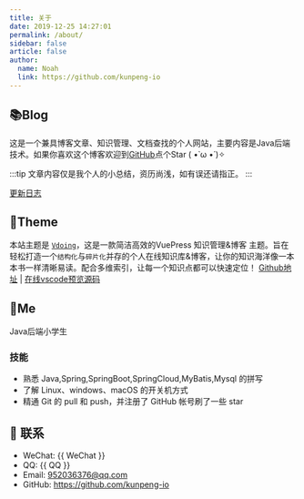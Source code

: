 ```yaml
---
title: 关于
date: 2019-12-25 14:27:01
permalink: /about/
sidebar: false
article: false
author:
  name: Noah
  link: https://github.com/kunpeng-io
---
```


## 📚Blog
这是一个兼具博客文章、知识管理、文档查找的个人网站，主要内容是Java后端技术。如果你喜欢这个博客欢迎到[GitHub](https://github.com/kunpeng-io/kunpeng-book)点个Star ( •̀ ω •́ )✧

:::tip
文章内容仅是我个人的小总结，资历尚浅，如有误还请指正。
:::

[更新日志](https://github.com/kunpeng-io/kunpeng-book/commits/main)


<!-- <div style="width: 300px;height: 300px;position: fixed;bottom: 0;left: 0;z-index: 1;">
  <script type="text/javascript" src="//rf.revolvermaps.com/0/0/8.js?i=5e4x5w8cxxb&amp;m=0&amp;c=ff0000&amp;cr1=ffffff&amp;f=arial&amp;l=33&amp;bv=80" async="async"></script>
</div> -->

## 🎨Theme

本站主题是 [`Vdoing`](https://github.com/xugaoyi/vuepress-theme-vdoing)，这是一款简洁高效的VuePress 知识管理&博客 主题。旨在轻松打造一个`结构化`与`碎片化`并存的个人在线知识库&博客，让你的知识海洋像一本本书一样清晰易读。配合多维索引，让每一个知识点都可以快速定位！ [Github地址](https://github.com/kunpeng-io/kunpeng-book) | [在线vscode预览源码](https://github1s.com/kunpeng-io/kunpeng-book)



## 🐼Me
Java后端小学生

### 技能
* 熟悉 Java,Spring,SpringBoot,SpringCloud,MyBatis,Mysql 的拼写
* 了解 Linux、windows、macOS 的开关机方式
* 精通 Git 的 pull 和 push，并注册了 GitHub 帐号刷了一些 star


## :email: 联系

- WeChat: <a :href="WeChat" class='WeChat'>{{ WeChat }}</a>
- QQ: <a :href="qqUrl" class='qq'>{{ QQ }}</a>
- Email:  <a href="mailto:952036376@qq.com">952036376@qq.com</a>
- GitHub: <https://github.com/kunpeng-io>

<script>
  export default {
    data(){
      return {
        WeChat: 'liu952036376',
        QQ: '952036376',
        qqUrl: `tencent://message/?uin=${this.QQ}&Site=&Menu=yes`
      }
    },
    mounted(){
      const flag =  navigator.userAgent.match(/(phone|pad|pod|iPhone|iPod|ios|iPad|Android|Mobile|BlackBerry|IEMobile|MQQBrowser|JUC|Fennec|wOSBrowser|BrowserNG|WebOS|Symbian|Windows Phone)/i);
      if(flag){
        this.qqUrl = `mqqwpa://im/chat?chat_type=wpa&uin=${this.QQ}&version=1&src_type=web&web_src=oicqzone.com`
      }
    }
  }
</script>
